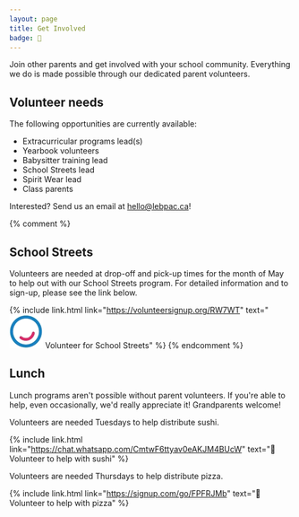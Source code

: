 ```yaml
---
layout: page
title: Get Involved
badge: 🙌
---
```


Join other parents and get involved with your school community. Everything we do is made possible through our dedicated parent volunteers.

## Volunteer needs

The following opportunities are currently available:

- Extracurricular programs lead(s)
- Yearbook volunteers
- Babysitter training lead
- School Streets lead
- Spirit Wear lead
- Class parents

Interested? Send us an email at [hello@lebpac.ca](mailto:hello@lebpac.ca)!

{% comment %}
## School Streets

Volunteers are needed at drop-off and pick-up times for the month of May to help out with our School Streets program. For detailed information and to sign-up, please see the link below.

{% include link.html link="https://volunteersignup.org/RW7WT" text="![Walk Bike Roll](/assets/img/wbr_logo.png) Volunteer for School Streets" %}
{% endcomment %}

## Lunch

Lunch programs aren't possible without parent volunteers. If you're able to help, even occasionally, we'd really appreciate it! Grandparents welcome!

Volunteers are needed Tuesdays to help distribute sushi.

{% include link.html link="https://chat.whatsapp.com/CmtwF6ttyav0eAKJM4BUcW" text="🍣 Volunteer to help with sushi" %}

Volunteers are needed Thursdays to help distribute pizza.

{% include link.html link="https://signup.com/go/FPFRJMb" text="🍕 Volunteer to help with pizza" %}